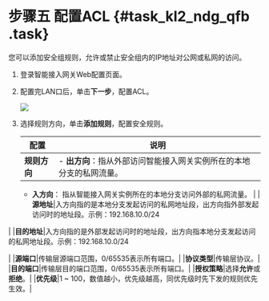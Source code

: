 # 步骤五 配置ACL {#task_kl2_ndg_qfb .task}

您可以添加安全组规则，允许或禁止安全组内的IP地址对公网或私网的访问。

1.  登录智能接入网关Web配置页面。 
2.  配置完LAN口后，单击**下一步**，配置ACL。 

    ![](http://static-aliyun-doc.oss-cn-hangzhou.aliyuncs.com/assets/img/40706/154097505421188_zh-CN.png)

3.  选择规则方向，单击**添加规则**，配置安全规则。 

    |配置|说明|
    |--|--|
    |**规则方向**|     -   **出方向**：指从外部访问智能接入网关实例所在的本地分支的私网流量。
    -   **入方向**： 指从智能接入网关实例所在的本地分支访问外部的私网流量。
 |
    |**源地址**|入方向指的是本地分支发起访问的私网地址段，出方向指外部发起访问时的地址段。示例：192.168.10.0/24

|
    |**目的地址**|入方向指的是外部发起访问时的地址段，出方向指本地分支发起访问的私网地址段。示例：192.168.10.0/24

|
    |**源端口**|传输层源端口范围，0/65535表示所有端口。|
    |**协议类型**|传输层协议。|
    |**目的端口**|传输层目的端口范围，0/65535表示所有端口。|
    |**授权策略**|选择**允许**或**拒绝**。|
    |**优先级**|1 ~ 100，数值越小，优先级越高，同优先级时先下发的规则优先生效。|


